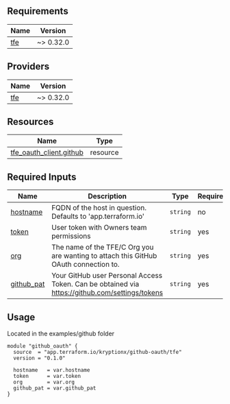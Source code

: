 <!-- BEGIN_TF_DOCS -->

## Requirements

| Name                                                   | Version   |
| ------------------------------------------------------ | --------- |
| <a name="requirement_tfe"></a> [tfe](#requirement_tfe) | ~> 0.32.0 |

## Providers

| Name                                             | Version   |
| ------------------------------------------------ | --------- |
| <a name="provider_tfe"></a> [tfe](#provider_tfe) | ~> 0.32.0 |

## Resources

| Name                                                                                                                | Type     |
| ------------------------------------------------------------------------------------------------------------------- | -------- |
| [tfe_oauth_client.github](https://registry.terraform.io/providers/hashicorp/tfe/latest/docs/resources/oauth_client) | resource |

## Required Inputs

| Name                                                            | Description                                                                                    | Type     | Required |
| --------------------------------------------------------------- | ---------------------------------------------------------------------------------------------- | -------- | -------- |
| <a name="input_hostname"></a> [hostname](#input_hostname)       | FQDN of the host in question. Defaults to 'app.terraform.io'                                   | `string` | no       |
| <a name="input_token"></a> [token](#input_token)                | User token with Owners team permissions                                                        | `string` | yes      |
| <a name="input_org"></a> [org](#input_org)                      | The name of the TFE/C Org you are wanting to attach this GitHub OAuth connection to.           | `string` | yes      |
| <a name="input_github_pat"></a> [github_pat](#input_github_pat) | Your GitHub user Personal Access Token. Can be obtained via https://github.com/settings/tokens | `string` | yes      |

## Usage

Located in the examples/github folder

```
module "github_oauth" {
  source  = "app.terraform.io/kryptionx/github-oauth/tfe"
  version = "0.1.0"

  hostname   = var.hostname
  token      = var.token
  org        = var.org
  github_pat = var.github_pat
}
```

<!-- END_TF_DOCS -->
